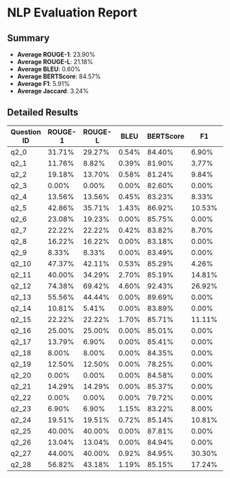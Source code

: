 # NLP Evaluation Report

## Summary
- **Average ROUGE-1**: 23.90%
- **Average ROUGE-L**: 21.18%
- **Average BLEU**: 0.60%
- **Average BERTScore**: 84.57%
- **Average F1**: 5.91%
- **Average Jaccard**: 3.24%

## Detailed Results
| Question ID | ROUGE-1 | ROUGE-L | BLEU | BERTScore | F1 | Jaccard |
|-------------|---------|---------|------|-----------|----|---------|
| q2_0 | 31.71% | 29.27% | 0.54% | 84.40% | 6.90% | 3.57% |
| q2_1 | 11.76% | 8.82% | 0.39% | 81.90% | 3.77% | 1.92% |
| q2_2 | 19.18% | 13.70% | 0.58% | 81.24% | 9.84% | 5.17% |
| q2_3 | 0.00% | 0.00% | 0.00% | 82.60% | 0.00% | 0.00% |
| q2_4 | 13.56% | 13.56% | 0.45% | 83.23% | 8.33% | 4.35% |
| q2_5 | 42.86% | 35.71% | 1.43% | 86.92% | 10.53% | 5.56% |
| q2_6 | 23.08% | 19.23% | 0.00% | 85.75% | 0.00% | 0.00% |
| q2_7 | 22.22% | 22.22% | 0.42% | 83.82% | 8.70% | 4.55% |
| q2_8 | 16.22% | 16.22% | 0.00% | 83.18% | 0.00% | 0.00% |
| q2_9 | 8.33% | 8.33% | 0.00% | 83.49% | 0.00% | 0.00% |
| q2_10 | 47.37% | 42.11% | 0.53% | 85.29% | 4.26% | 2.17% |
| q2_11 | 40.00% | 34.29% | 2.70% | 85.19% | 14.81% | 8.00% |
| q2_12 | 74.38% | 69.42% | 4.60% | 92.43% | 26.92% | 15.56% |
| q2_13 | 55.56% | 44.44% | 0.00% | 89.69% | 0.00% | 0.00% |
| q2_14 | 10.81% | 5.41% | 0.00% | 83.89% | 0.00% | 0.00% |
| q2_15 | 22.22% | 22.22% | 1.70% | 85.71% | 11.11% | 5.88% |
| q2_16 | 25.00% | 25.00% | 0.00% | 85.01% | 0.00% | 0.00% |
| q2_17 | 13.79% | 6.90% | 0.00% | 85.41% | 0.00% | 0.00% |
| q2_18 | 8.00% | 8.00% | 0.00% | 84.35% | 0.00% | 0.00% |
| q2_19 | 12.50% | 12.50% | 0.00% | 78.25% | 0.00% | 0.00% |
| q2_20 | 0.00% | 0.00% | 0.00% | 84.58% | 0.00% | 0.00% |
| q2_21 | 14.29% | 14.29% | 0.00% | 85.37% | 0.00% | 0.00% |
| q2_22 | 0.00% | 0.00% | 0.00% | 79.72% | 0.00% | 0.00% |
| q2_23 | 6.90% | 6.90% | 1.15% | 83.22% | 8.00% | 4.17% |
| q2_24 | 19.51% | 19.51% | 0.72% | 85.14% | 10.81% | 5.71% |
| q2_25 | 40.00% | 40.00% | 0.00% | 87.81% | 0.00% | 0.00% |
| q2_26 | 13.04% | 13.04% | 0.00% | 84.94% | 0.00% | 0.00% |
| q2_27 | 44.00% | 40.00% | 0.92% | 84.95% | 30.30% | 17.86% |
| q2_28 | 56.82% | 43.18% | 1.19% | 85.15% | 17.24% | 9.43% |
